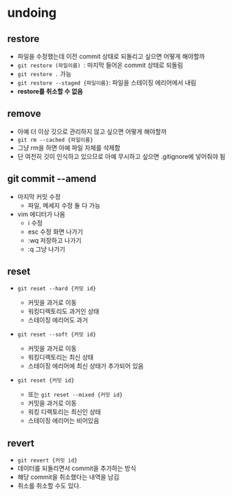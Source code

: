 # undoing
## restore
- 파일을 수정했는데 이전 commit 상태로 되돌리고 싶으면 어떻게 해야할까
- `git restore (파일이름) `: 마지막 들어온 commit 상태로 되돌림
- `git restore .` 가능
- `git restore --staged {파일이름}`: 파일을 스테이징 에리어에서 내림
- **restore를 취소할 수 없음**

## remove
- 아예 더 이상 깃으로 관리하지 않고 싶으면 어떻게 해야할까
- `git rm --cached {파일이름}`
- 그냥 rm을 하면 아예 파일 자체를 삭제함
- 단 여전히 깃이 인식하고 있으므로 아예 무시하고 싶으면 .gitignore에 넣어줘야 됨

## git commit --amend
- 마지막 커밋 수정
  - 파일, 메세지 수정 둘 다 가능
- vim 에디터가 나옴
  - i 수정
  - esc 수정 화면 나가기
  - :wq 저장하고 나가기
  - :q 그냥 나가기

## reset
- `git reset --hard {커밋 id}`
  - 커밋을 과거로 이동
  - 워킹디렉토리도 과거인 상태
  - 스테이징 에리어도 과거

- `git reset --soft {커밋 id}`
  - 커밋을 과거로 이동
  - 워킹디렉토리는 최신 상태
  - 스테이징 에리어에 최신 상태가 추가되어 있음

- `git reset {커밋 id}`
  - 또는 `git reset --mixed {커밋 id}`
  - 커밋을 과거로 이동
  - 워킹 디렉토리는 최신인 상태
  - 스테이징 에리어는 비어있음

## revert
- `git revert {커밋 id}`
- 데이터를 되돌리면서 commit을 추가하는 방식
- 해당 commit을 취소했다는 내역을 남김
- 취소를 취소할 수도 있다.